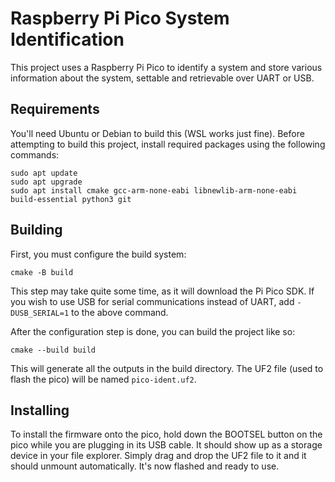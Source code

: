 # Raspberry Pi Pico System Identification

This project uses a Raspberry Pi Pico to identify a system and store various
information about the system, settable and retrievable over UART or USB.

## Requirements

You'll need Ubuntu or Debian to build this (WSL works just fine). Before
attempting to build this project, install required packages using the following
commands:

```
sudo apt update
sudo apt upgrade
sudo apt install cmake gcc-arm-none-eabi libnewlib-arm-none-eabi build-essential python3 git
```

## Building

First, you must configure the build system:

```
cmake -B build
```

This step may take quite some time, as it will download the Pi Pico SDK. If you
wish to use USB for serial communications instead of UART, add `-DUSB_SERIAL=1`
to the above command.

After the configuration step is done, you can build the project like so:

```
cmake --build build
```

This will generate all the outputs in the build directory. The UF2 file (used to
flash the pico) will be named `pico-ident.uf2`.

## Installing

To install the firmware onto the pico, hold down the BOOTSEL button on the pico
while you are plugging in its USB cable. It should show up as a storage device
in your file explorer. Simply drag and drop the UF2 file to it and it should
unmount automatically. It's now flashed and ready to use.

